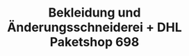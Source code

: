 ---
title: "Bekleidung und Änderungsschneiderei + DHL Paketshop 698"
url: /leipzig/bekleidung-und-aenderungsschneiderei-dhl-paketshop-698/
shop: Kleidung
---
